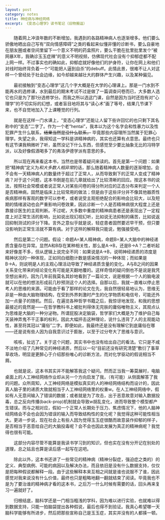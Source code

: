 ```yaml
---
layout: post
category: notes
title: 神经病与神经网络
excerpt: 《变态心理学》读书笔记（旧物搬运）
---
```


&emsp;&emsp;随着网上冲浪年数的不断增加，我遇到的各路精神病人也逐渐增多。他们要么骄傲地晒出自己写有“双向情感障碍”之类的看起来似懂非懂的诊断书，要么自豪地在朋友圈或者空间里留下一个意义不明的药盒照片，要么干脆在批里批里发个“被网暴X年，我确诊玉玉症辣”的意义不明视频，仿佛现代社会没有个抑郁症都不配上网一样。不过事实也的确如此，抑郁症就好像他们的护身符，让你在网上和他们对线时始终背负着一个“可能把人逼到自杀”的debuff。此情此景，很难不让人对这样一个曾经处于社会边缘，如今却越来越壮大的群体产生兴趣，以及某种偏见。

&emsp;&emsp;最初接触到“变态心理学”这几个字大概是在大学的心理课上。那是一门水到不能再水的选修课，水到最后的期末考试不过是做了一篇调查问卷而已，大多数人选它也只是为了那1分选修学分。而我之所以选这门课，自然是因为当时还抱有对“心理学”的不切实际的幻想，或者盲目地将其与“读心术”画了等号，结果几节课下来，也不自觉地加入了上课睡觉的行列。

&emsp;&emsp;就是在这样一门水课上，“变态心理学”还能让人留下些许回忆的也只剩下其名称中的“变态”二字了。作为一个老“hentai”，我本以为这个名字会和性暴力以及性犯罪产生什么联系，~~结果当然是没什么联系，~~ 毕竟那些内容理所当然属于犯罪心理学。失望之余，我得知这一学科是讲精神病的，其实也还算有点意思。最终也只有这节课我稍微听了听，虽然没记下什么东西，但感觉至少要比抽象无比的冯特学派，以及好像假酒喝多了的弗洛伊德学派有意思的多。

&emsp;&emsp;所以现在再来看这本书，当然也是带着疑问来读的。首先是第一个问题：如果把“精神病”定义为*和大多数人相异常*的话，那么随着精神病人数量的逐渐增加，会不会有一天精神病人的数量终于超过了正常人，从而导致剩下的正常人变成了精神病？对于这个问题，这本书倒是在前几章就给出了比较清晰的回应。按这本书的说法，按照社会常模或者说正常人对某些问卷的得分所对应的正态分布来判定一个人是否精神病，固然是临床上比较常用的做法；但是由于这些评分并不像其他器质性疾病那样有客观的数字可以参考，或者说受主观拒绝配合的影响会比较大，以及短期的情绪波动也会严重影响问卷效果，因此诊断一个人是否精神病很大程度上还是靠接诊医生的主观判断。不过呢，大多数中重度的精神病患者还是表现出了一定程度上对正常生活的影响，比如说出现幻视幻听，比如说无法抑制的痛苦，比如说返回抑制测试的评分下降。言外之意似乎就是说，轻症患者固然要迟早干预，但只要没影响到正常生活就不算有病。对于这样的解释我只能说，勉强接受吧。

&emsp;&emsp;然后是第二个问题。假设：命题A=某人精神病，命题B=某人大脑中的神经递质含量存在异常。显然A和B存在某种相关性，那么是A→B，还是B→A？二者听起来好像差不多，但从逻辑上说完全不同：如果说是A→B，说明神经递质的浓度是精神状况的一种体现，正如同白细胞计数是感染情况的一种体现；而如果是B→A，则说明是人的主观心理活动导致了神经递质含量的变化。A与B之间的因果关系变化带来的结论变化有可能是天翻地覆的。这样奇怪的疑问倒也不是说是我凭空想出来的，因为几年前我莫名其妙地看到了一篇论文，说是根据一个人的脑电波就可以在他的想法形成前几秒预测这个人的选择。自那以后，我就一直难以停止思考人的思维的来源。可能由于看了那样的论文在先，我自然很轻易地认为，思维无非是一种由大脑物理结构，在受到外界刺激时产生的化学物质和电信号，可能还外加一点量子的随机。然后，在遍览各种哲学书籍之后，我惊讶地发现，和我的思想最接近的竟然是——在哲学教科书上被批判得体无完肤的庸俗唯物主义，其观点认为思维是大脑的一种分泌物。所谓屁股决定脑袋，哲学家们大概是为了维护自己每天装神弄鬼不干正事的权利，因此大幅抨击这种理论，说什么违背了人的主观能动性，甚至将其冠以“庸俗”二字。即便如此，我最终还是没有理解它到底庸俗在哪——还是说有些人因为自我意识过于膨胀，以至于过分夸大了思维与意识。

&emsp;&emsp;咳咳，扯远了。关于这个问题，其实书中也没有给出自己的看法。它只是不咸不淡地介绍了几种常见的神经递质，然后以一句“目前还没有研究清楚”敷衍了事草草收场，明显是更醉心于介绍那些唯心的诊断方法，而对化学驱动的假说相当不屑。

&emsp;&emsp;也就是说，这本书其实并不能解答我这个疑问。然而正当我一筹莫展时，电脑桌面上的人工神经网络作业却从另一个方向启发了我，（有可能）从侧面解答了我的问题。众所周知，人工神经网络是模拟真实的人的神经网络结构而设计的，因此真人脑子里的递质大致就相当于人工神经网络里的权重w。在人工神经网络中，假如有人无意间输入了错误的数据；或者就是为了攻击，出于恶意故意对输入数据投毒，总之反向传播(back-prop)机制就会导致w胡乱变化，进而导致整个模型都产生错误。而与之相对应，假如一个正常人长期处于压力、焦虑情况下，他的人脑神经网络会不会也会因为错误的输入而导致结构性的变化呢？我觉得这种可能性相当大。更进一步说，现在社会上有些人因为觉得玉玉症很酷而故意装作抑郁的样子，是否相当于恶意给自己的大脑投毒呢？会不会也因此发展为真正的精神病呢？我觉得也很有可能。

&emsp;&emsp;这部分内容尽管不能算是我读书学习到的知识，但也实在没有分开记在别处的道理，总之姑且也算是读后感一起写在这吧。

&emsp;&emsp;除此以外，这本书还讲了一些常见的精神病（精神分裂症，强迫症之类的）的定义、典型病例、可能的病因以及解决办法，而且依旧是没有什么数据支持，仅仅是把每种假说都解释一段。由于这些解释本来互相之间就是谁也说服不了谁，因此感觉对我来说没有什么价值，最终也只是粗略地翻一翻就结束了阅读。毕竟我也不是为了要治谁的精神病才看的这本书，之后万一什么时候有需要的话，回头再来复习一遍就好了。

&emsp;&emsp;归根结底，脑科学还是一门相当粗浅的学科，因为难以进行实验，也就难以得到数据支持，只能一拍脑袋提出各种假说，最后也得不到验证。我真心希望哪一天脑科学能够有所进步，然后把那些宣称自己是玉玉症，其实并没有的人都揍一顿。
